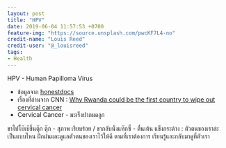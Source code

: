 ```yaml
---
layout: post
title: "HPV"
date: 2019-06-04 11:57:53 +0700
feature-img: "https://source.unsplash.com/pwcKF7L4-no"
credit-name: "Louis Reed"
credit-user: "@_louisreed"
tags:
- Health
---
```

HPV - Human Papilloma Virus
- ข้อมูลจาก [honestdocs](https://www.honestdocs.co/hpv)
- เรื่องที่อ่านจาก CNN : [Why Rwanda could be the first country to wipe out cervical cancer](https://edition.cnn.com/2019/05/30/health/rwanda-first-eliminate-cervical-cancer-africa-partner/index.html)
- Cervical Cancer - มะเร็งปากมดลูก

<i class="fa fa-child" style="color:plum"></i>

ขาไปโบ๊เบ๊ขึ้นตุ๊ก ตุ๊ก - สุภาพ เรียบร้อย / ขากลับนั่งแท๊กซี่ - ตื่นเต้น แข็งกระด้าง : ตัวตนของเราล่ะเป็นแบบไหน ฝึกฝนและดูแลตัวตนของเราไว้ให้ดี ตามที่เราต้องการ เรียนรู้และกลับมาดูที่ตัวเรา
